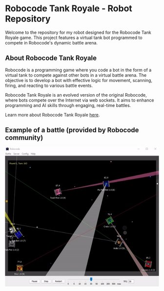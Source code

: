 # Robocode Tank Royale - Robot Repository

Welcome to the repository for my robot designed for the Robocode Tank Royale game. This project features a virtual tank bot programmed to compete in Robocode's dynamic battle arena.

## About Robocode Tank Royale

Robocode is a programming game where you code a bot in the form of a virtual tank to compete against other bots in a virtual battle arena. The objective is to develop a bot with effective logic for movement, scanning, firing, and reacting to various battle events.

Robocode Tank Royale is an evolved version of the original Robocode, where bots compete over the Internet via web sockets. It aims to enhance programming and AI skills through engaging, real-time battles.

Learn more about Robocode Tank Royale [here](https://github.com/robocode-dev/tank-royale).

## Example of a battle (provided by Robocode community)

<img src="robocode-battle-anim.gif" alt="GIF animation of tanks battling each other on a 2D battlefield">

